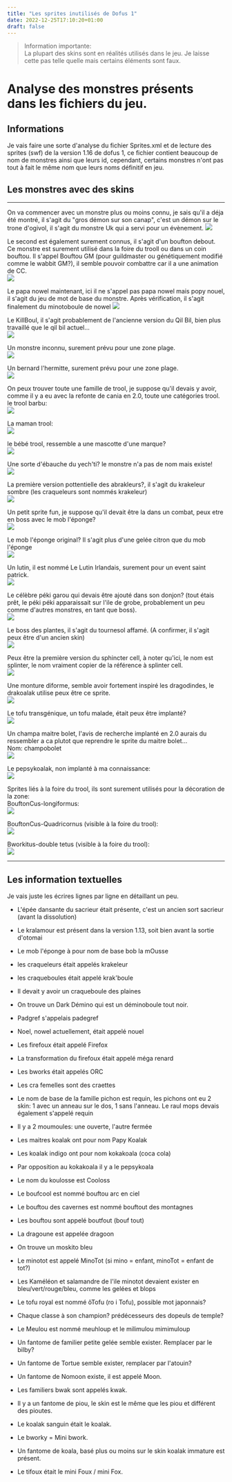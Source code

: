 ```yaml
---
title: "Les sprites inutilisés de Dofus 1"
date: 2022-12-25T17:10:20+01:00
draft: false
---
```


> Information importante:  
> La plupart des skins sont en réalités utilisés dans le jeu. Je laisse cette pas telle quelle mais certains éléments sont faux.


# Analyse des monstres présents dans les fichiers du jeu.
## Informations  
Je vais faire une sorte d'analyse du fichier Sprites.xml et de lecture des sprites (swf) de la version 1.16 de dofus 1, ce fichier contient beaucoup de nom de monstres ainsi que leurs id, cependant, certains monstres n'ont pas tout à fait le même nom que leurs noms définitif en jeu.

## Les monstres avec des skins
---
On va commencer avec un monstre plus ou moins connu, je sais qu'il a déja été montré, il s'agit du "gros démon sur son canap", c'est un démon sur le trone d'ogivol, il s'agit du monstre Uk qui a servi pour un évènement.
![](images/grosdemon.png)  

Le second est également surement connus, il s'agit d'un boufton debout. Ce monstre est surement utilisé dans la foire du trooll ou dans un coin bouftou. Il s'appel Bouftou GM (pour guildmaster ou génétiquement modifié comme le wabbit GM?), il semble pouvoir combattre car il a une animation de CC.  
![](images/bouftouGM.png)  


Le papa nowel maintenant, ici il ne s'appel pas papa nowel mais popy nouel, il s'agit du jeu de mot de base du monstre. Après vérification, il s'agit finalement du minotoboule de nowel 
![](images/popynouel.png)

Le KillBoul, il s'agit probablement de l'ancienne version du Qil Bil, bien plus travaillé que le qil bil actuel...  
![](images/Killboul.png)

Un monstre inconnu, surement prévu pour une zone plage.  
![](images/inconnu1.png)

Un bernard l'hermitte, surement prévu pour une zone plage.  
![](images/bernardlhermitte.png)

On peux trouver toute une famille de trool, je suppose qu'il devais y avoir, comme il y a eu avec la refonte de cania en 2.0, toute une catégories trool.
le trool barbu:  
![](images/troolbarbu.png)

La maman trool:  
![](images/mamatrool.png)

le bébé trool, ressemble a une mascotte d'une marque?  
![](images/babytrool.png)

Une sorte d'ébauche du yech'ti? le monstre n'a pas de nom mais existe!  
![](images/inconnu2.png)

La première version pottentielle des abrakleurs?, il s'agit du krakeleur sombre (les craqueleurs sont nommés krakeleur)  
![](images/krakeleursombre.png)

Un petit sprite fun, je suppose qu'il devait être la dans un combat, peux etre en boss avec le mob l'éponge?  
![](images/inconnu3.png)

Le mob l'éponge original? Il s'agit plus d'une gelée citron que du mob l'éponge   
![](images/boblamOusse.png)

Un lutin, il est nommé Le Lutin Irlandais, surement pour un event saint patrick.  
![](images/lelutinirlandais.png)

Le célèbre péki garou qui devais être ajouté dans son donjon? (tout étais prêt, le péki péki apparaissait sur l'ile de grobe, probablement un peu comme d'autres monstres, en tant que boss).  
![](images/pekigarou.png)

Le boss des plantes, il s'agit du tournesol affamé. (A confirmer, il s'agit peux être d'un ancien skin)  
![](images/bossdesplantes.png)

Peux être la première version du sphincter cell, à noter qu'ici, le nom est splinter, le nom vraiment copier de la référence à splinter cell.  
![](images/splinter.png)

Une monture diforme, semble avoir fortement inspiré les dragodindes, le drakoalak utilise peux être ce sprite.  
![](images/monturediforme.png)

Le tofu transgénique, un tofu malade, était peux être implanté?  
![](images/tofutransgenique.png)

Un champa maitre bolet, l'avis de recherche implanté en 2.0 aurais du ressembler a ca plutot que reprendre le sprite du maitre bolet...  
Nom: champobolet  
![](images/champobolet.png)


Le pepsykoalak, non implanté à ma connaissance:  
![](images/Pepsykoala.png)


Sprites liés à la foire du trool, ils sont surement utilisés pour la décoration de la zone:  
BouftonCus-longiformus:  
![](images/BouftonCus-Longiformus.png)

BouftonCus-Quadricornus (visible à la foire du trool):  
![](images/BouftonCUs-Quadricornus.png)

Bworkitus-double tetus (visible à la foire du trool):  
![](images/Bworkitus-DoubleTetus.png)



---
## Les information textuelles
Je vais juste les écrires lignes par ligne en détaillant un peu.

- L'épée dansante du sacrieur était présente, c'est un ancien sort sacrieur (avant la dissolution)
- Le kralamour est présent dans la version 1.13, soit bien avant la sortie d'otomai
- Le mob l'éponge à pour nom de base bob la mOusse
- les craqueleurs était appelés krakeleur
- les craqueboules était appelé krak'boule
- Il devait y avoir un craqueboule des plaines
- On trouve un Dark Démino qui est un déminoboule tout noir.
- Padgref s'appelais padegref
- Noel, nowel actuellement, était appelé nouel
- Les firefoux était appelé Firefox
- La transformation du firefoux était appelé méga renard
- Les bworks était appelés ORC
- Les cra femelles sont des craettes
- Le nom de base de la famille pichon est requin, les pichons ont eu 2 skin: 1 avec un anneau sur le dos, 1 sans l'anneau. Le raul mops devais également s'appelé requin
- Il y a 2 moumoules: une ouverte, l'autre fermée
- Les maitres koalak ont pour nom Papy Koalak
- Les koalak indigo ont pour nom kokakoala (coca cola)
- Par opposition au kokakoala il y a le pepsykoala
- Le nom du koulosse est Cooloss
- Le boufcool est nommé bouftou arc en ciel
- Le bouftou des cavernes est nommé bouftout des montagnes
- Les bouftou sont appelé boutfout (bouf tout)
- La dragoune est appelée dragoon

- On trouve un moskito bleu
- Le minotot est appelé MinoTot (si mino = enfant, minoTot = enfant de tot?)
- Les Kaméléon et salamandre de l'ile minotot devaient exister en bleu/vert/rouge/bleu, comme les gelées et blops
- Le tofu royal est nommé ôTofu (ro i Tofu), possible mot japonnais?
- Chaque classe à son champion? prédécesseurs des dopeuls de temple?
- Le Meulou est nommé meuhloup et le milimulou mimimuloup
- Un fantome de familier petite gelée semble exister. Remplacer par le bilby?
- Un fantome de Tortue semble exister, remplacer par l'atouin?
- Un fantome de Nomoon existe, il est appelé Moon.
- Les familiers bwak sont appelés kwak.
- Il y a un fantome de piou, le skin est le même que les piou et différent des pioutes.
- Le koalak sanguin était le koalak.
- Le bworky = Mini bwork.
- Un fantome de koala, basé plus ou moins sur le skin koalak immature est présent.
- Le tifoux était le mini Foux / mini Fox.
